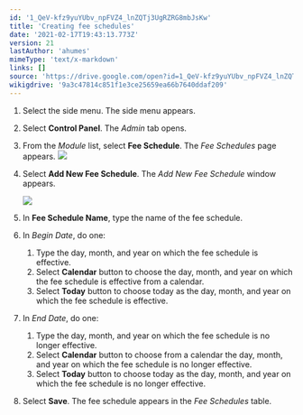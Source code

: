 ```yaml
---
id: '1_QeV-kfz9yuYUbv_npFVZ4_lnZQTj3UgRZRG8mbJsKw'
title: 'Creating fee schedules'
date: '2021-02-17T19:43:13.773Z'
version: 21
lastAuthor: 'ahumes'
mimeType: 'text/x-markdown'
links: []
source: 'https://drive.google.com/open?id=1_QeV-kfz9yuYUbv_npFVZ4_lnZQTj3UgRZRG8mbJsKw'
wikigdrive: '9a3c47814c851f1e3ce25659ea66b7640ddaf209'
---
```

1. Select the side menu. The side menu appears.
2. Select <strong>Control Panel</strong>. The <em>Admin</em> tab opens.
3. From the <em>Module</em> list, select <strong>Fee Schedule</strong>. The <em>Fee Schedules</em> page appears.
    ![](../creating-fee-schedules.assets/36b38315b0c61269cee9bc07376ad7d7.png)
4. Select <strong>Add New Fee Schedule</strong>. The <em>Add New Fee Schedule</em> window appears. 

    ![](../creating-fee-schedules.assets/7292545162935220ef55147bb951630b.png)
5. In <strong>Fee Schedule Name</strong>, type the name of the fee schedule.
6. In <em>Begin Date</em>, do one:
    1. Type the day, month, and year on which the fee schedule is effective.
    2. Select <strong>Calendar</strong> button to choose the day, month, and year on which the fee schedule is effective from a calendar.
    3. Select <strong>Today</strong> button to choose today as the day, month, and year on which the fee schedule is effective.
7. In <em>End Date</em>, do one:
    1. Type the day, month, and year on which the fee schedule is no longer effective.
    2. Select <strong>Calendar</strong> button to choose from a calendar the day, month, and year on which the fee schedule is no longer effective.
    3. Select <strong>Today</strong> button to choose today as the day, month, and year on which the fee schedule is no longer effective.
8. Select <strong>Save</strong>. The fee schedule appears in the <em>Fee Schedules</em> table.
